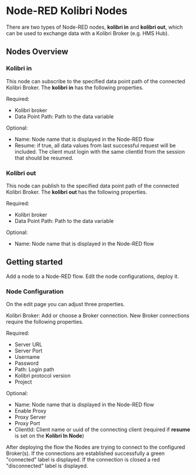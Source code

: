 # Node-RED Kolibri Nodes

There are two types of Node-RED nodes, __kolibri in__ and __kolibri out__, which can be used to exchange data with a Kolibri Broker (e.g. HMS Hub).

## Nodes Overview

### Kolibri in

This node can subscribe to the specified data point path of the connected Kolibri Broker.
The __kolibri in__ has the following properties.

Required:

- Kolibri broker
- Data Point Path: Path to the data variable

Optional:

- Name: Node name that is displayed in the Node-RED flow
- Resume: if true, all data values from last successful request will be
          included. The client must login with the same clientId from the
          session that should be resumed.

### Kolibri out

This node can publish to the specified data point path of the connected Kolibri Broker.
The __kolibri out__ has the following properties.

Required:

- Kolibri broker
- Data Point Path: Path to the data variable

Optional:

- Name: Node name that is displayed in the Node-RED flow

## Getting started

Add a node to a Node-RED flow. Edit the node configurations, deploy it.

### Node Configuration

On the edit page you can adjust three properties.

Kolibri Broker: Add or choose a Broker connection. New Broker connections require the following properties.

Required:

- Server URL
- Server Port
- Username
- Password
- Path: Login path
- Kolibri protocol version
- Project

Optional:

- Name: Node name that is displayed in the Node-RED flow
- Enable Proxy
- Proxy Server
- Proxy Port
- ClientId: Client name or uuid of the connecting client (required if **resume** is set on the **Kolibri In Node**)

After deploying the flow the Nodes are trying to connect to the configured Broker(s). If the connections are established successfully a green "connected" label is displayed. If the connection is closed a red "disconnected" label is displayed.
